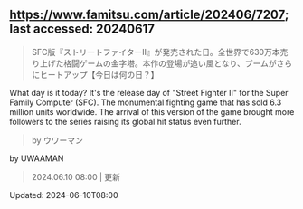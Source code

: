 ## https://www.famitsu.com/article/202406/7207; last accessed: 20240617

> SFC版『ストリートファイターII』が発売された日。全世界で630万本売り上げた格闘ゲームの金字塔。本作の登場が追い風となり、ブームがさらにヒートアップ【今日は何の日？】

What day is it today? It's the release day of "Street Fighter II" for the Super Family Computer (SFC). The monumental fighting game that has sold 6.3 million units worldwide. The arrival of this version of the game brought more followers to the series raising its global hit status even further.

> by ウワーマン

by UWAAMAN

> 2024.06.10 08:00 | 更新

Updated: 2024-06-10T08:00